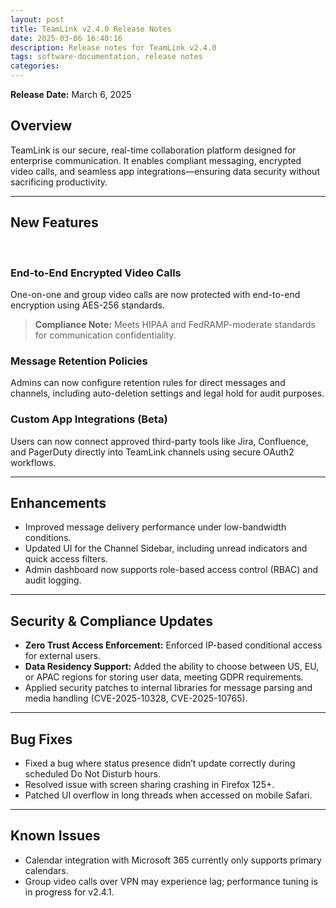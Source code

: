 ```yaml
---
layout: post
title: TeamLink v2.4.0 Release Notes
date: 2025-03-06 16:40:16
description: Release notes for TeamLink v2.4.0
tags: software-documentation, release notes
categories: 
---
```


 
**Release Date:** March 6, 2025

## Overview  
TeamLink is our secure, real-time collaboration platform designed for enterprise communication. It enables compliant messaging, encrypted video calls, and seamless app integrations—ensuring data security without sacrificing productivity.

---

## New Features

<br>

### End-to-End Encrypted Video Calls  
One-on-one and group video calls are now protected with end-to-end encryption using AES-256 standards.  
> **Compliance Note:** Meets HIPAA and FedRAMP-moderate standards for communication confidentiality.

### Message Retention Policies  
Admins can now configure retention rules for direct messages and channels, including auto-deletion settings and legal hold for audit purposes.

### Custom App Integrations (Beta)  
Users can now connect approved third-party tools like Jira, Confluence, and PagerDuty directly into TeamLink channels using secure OAuth2 workflows.

---

## Enhancements

- Improved message delivery performance under low-bandwidth conditions.
- Updated UI for the Channel Sidebar, including unread indicators and quick access filters.
- Admin dashboard now supports role-based access control (RBAC) and audit logging.

---

## Security & Compliance Updates

- **Zero Trust Access Enforcement:** Enforced IP-based conditional access for external users.
- **Data Residency Support:** Added the ability to choose between US, EU, or APAC regions for storing user data, meeting GDPR requirements.
- Applied security patches to internal libraries for message parsing and media handling (CVE-2025-10328, CVE-2025-10765).

---

## Bug Fixes

- Fixed a bug where status presence didn’t update correctly during scheduled Do Not Disturb hours.
- Resolved issue with screen sharing crashing in Firefox 125+.
- Patched UI overflow in long threads when accessed on mobile Safari.

---

## Known Issues

- Calendar integration with Microsoft 365 currently only supports primary calendars.
- Group video calls over VPN may experience lag; performance tuning is in progress for v2.4.1.


